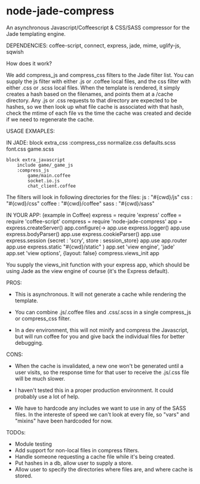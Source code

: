 node-jade-compress
==================

An asynchronous Javascript/Coffeescript &amp; CSS/SASS compressor for the Jade templating engine.

DEPENDENCIES:
coffee-script, connect, express, jade, mime, uglify-js, sqwish

How does it work?

We add compress_js and compress_css filters to the Jade filter list. You can supply the js filter
with either .js or .coffee local files, and the css filter with either .css or .scss local files.
When the template is rendered, it simply creates a hash based on the filenames, and points them at
a /cache directory. Any .js or .css requests to that directory are expected to be hashes, so we then
look up what file cache is associated with that hash, check the mtime of each file vs the time the
cache was created and decide if we need to regenerate the cache.

USAGE EXMAPLES:

IN JADE:
    block extra_css
        :compress_css
            normalize.css
            defaults.scss
            font.css
            game.scss

    block extra_javascript
        include game/_game_js
        :compress_js
            game/main.coffee
            socket.io.js
            chat_client.coffee

The filters will look in following directories for the files:
js      : "#{cwd}/js"
css     : "#{cwd}/css"
coffee  : "#{cwd}/coffee"
sass    : "#{cwd}/sass"

IN YOUR APP:
(example in Coffee)
    express = require 'express'
    coffee = require 'coffee-script'
    compress = require 'node-jade-compress'
    app = express.createServer()
    app.configure(->
        app.use express.logger()
        app.use express.bodyParser()
        app.use express.cookieParser()
        app.use express.session {secret : 'scry', store : session_store}
        app.use app.router
        app.use express.static "#{cwd}/static"
    )
    app.set 'view engine', 'jade'
    app.set 'view options', {layout: false}
    compress.views_init app

You supply the views_init function with your express app, which should
be using Jade as the view engine of course (it's the Express default).


PROS:
* This is asynchronous. It will not generate a cache while rendering the template.

* You can combine .js/.coffee files and .css/.scss in a single compress_js or compress_css filter.

* In a dev environment, this will not minify and compress the Javascript, but will run coffee for you and
  give back the individual files for better debugging.

CONS:
* When the cache is invalidated, a new one won't be generated until a user visits, so the response
  time for that user to receive the .js/.css file will be much slower.

* I haven't tested this in a proper production environment. It could probably use a lot of help.

* We have to hardcode any includes we want to use in any of the SASS files. In the intereste of speed
  we can't look at every file, so "vars" and "mixins" have been hardcoded for now.


TODOs:
* Module testing
* Add support for non-local files in compress filters.
* Handle someone requesting a cache file while it's being created.
* Put hashes in a db, allow user to supply a store.
* Allow user to specify the directories where files are, and where cache is stored.